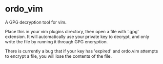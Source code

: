 ordo_vim
========

A GPG decryption tool for vim.

Place this in your vim plugins directory, then open a file with '.gpg'
extension.  It will automatically use your private key to decrypt, and only
write the file by running it through GPG encryption.

There is currently a bug that if your key has 'expired' and ordo.vim attempts
to encrypt a file, you will lose the contents of the file.
